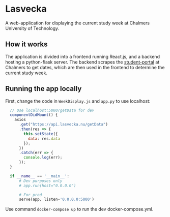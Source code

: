 # Lasvecka
A web-application  for displaying the current study week at Chalmers University of Technology. 

## How it works
The application is divided into a frontend running React.js, and a backend hosting a python-flask server. The backend scrapes the 
[student-portal](https://student.portal.chalmers.se/sv/chalmersstudier/Sidor/Lasarstider.aspx) at Chalmers to get dates, which are then used in the frontend to determine the current study week.

## Running the app locally
First, change the code in `WeekDisplay.js` and `app.py` to use localhost:
```javascript
  // Use localhost:5000/getData for dev
  componentDidMount() {
    axios
      .get("https://api.lasvecka.nu/getData")
      .then(res => {
        this.setState({
          data: res.data
        });
      })
      .catch(err => {
        console.log(err);
      });
  }
```
```python
  if __name__ == '__main__':
      # Dev purposes only
      # app.run(host="0.0.0.0")

      # For prod
      serve(app, listen='0.0.0.0:5000')
```
Use command `docker-compose up` to run the dev docker-compose.yml.
